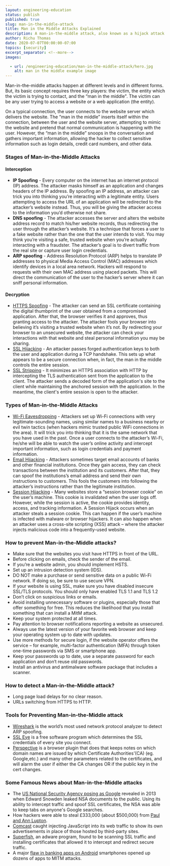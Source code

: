 ```yaml
---
layout: engineering-education
status: publish
published: true
slug: man-in-the-middle-attack
title: Man in the Middle Attacks Explained
description: A man-in-the-middle attack, also known as a hijack attack is an attack where the attacker secretly relays and possibly alters the communications between two parties who believe that they are directly communicating with each other.
author: Richu Thomas
date: 2020-07-07T00:00:00-07:00
topics: [security]
excerpt_separator: <!--more-->
images:

  - url: /engineering-education/man-in-the-middle-attack/hero.jpg
    alt: man in the middle example image
---
```

Man-in-the-middle attacks happen at different levels and in different forms. But, its basic concept requires three key players: the victim, the entity which the victim is trying to contact, and the “man in the middle". The victim can be any user trying to access a website or a web application (the entity).
<!--more-->

On a typical connection, the user connects to the website server which delivers the website. The “man in the middle” inserts itself within the connection, between the user and the website server, attempting to mimic the website and pretend that normal communication is happening with the user. However, the “man in the middle” snoops in the conversation and gathers important information, allowing the hacker to collect sensitive information such as login details, credit card numbers, and other data.

### Stages of Man-in-the-Middle Attacks
#### Interception
- **IP Spoofing** - Every computer on the internet has an internet protocol (IP) address. The attacker masks himself as an application and changes headers of the IP address. By spoofing an IP address, an attacker can trick you into thinking you’re interacting with a legitimate entity. Users attempting to access the URL of an application will be redirected to the attacker’s website instead. Thus, you will be giving the attacker access to the information you’d otherwise not share.
- **DNS spoofing** - The attacker accesses the server and alters the website address record to match his/her website records, thus redirecting the user through the attacker’s website. It’s a technique that forces a user to a fake website rather than the one that the user intends to visit. You may think you’re visiting a safe, trusted website when you’re actually interacting with a fraudster. The attacker’s goal is to divert traffic from the real site or capture user login credentials.
- **ARP spoofing** - Address Resolution Protocol (ARP) helps to translate IP addresses to physical Media Access Control (MAC) addresses which identify devices in a local area network. Hackers will respond to requests with their own MAC address using placed packets. This will direct the communication of the user to the hacker’s server where it can sniff personal information.

#### Decryption
- [HTTPS Spoofing](https://www.thewindowsclub.com/https-security-spoofing-man-in-the-middle/) - The attacker can send an SSL certificate containing the digital thumbprint of the user obtained from a compromised application. After that, the browser verifies it and approves, thus granting access to the attacker. The attacker fools your browser into believing it’s visiting a trusted website when it’s not. By redirecting your browser to an unsecured website, the attacker can check your interactions with that website and steal personal information you may be sharing.
- [SSL Hijacking](http://techgenix.com/Understanding-Man-in-the-Middle-Attacks-ARP-Part4/) - An attacker passes forged authentication keys to both the user and application during a TCP handshake. This sets up what appears to be a secure connection when, in fact, the man in the middle controls the entire session.
- [SSL Stripping](http://techgenix.com/Understanding-Man-in-the-Middle-Attacks-ARP-Part4/) - It minimizes an HTTPS association with HTTP by intercepting the TLS authentication sent from the application to the client. The attacker sends a decoded form of the application's site to the client while maintaining the anchored session with the application. In the meantime, the client's entire session is open to the attacker.

### Types of Man-in-the-Middle Attacks
- [Wi-Fi Eavesdropping](https://doubleoctopus.com/security-wiki/threats-and-tools/wi-fi-eavesdropping/) - Attackers set up Wi-Fi connections with very legitimate-sounding names, using similar names to a business nearby or evil twin tactics (when hackers mimic trusted public WiFi connections in the area). It will trick you into thinking that it is the same network that you have used in the past. Once a user connects to the attacker’s Wi-Fi, he/she will be able to watch the user’s online activity and intercept important information, such as login credentials and payment information.
- [Email Hijacking](https://doubleoctopus.com/security-wiki/threats-and-tools/email-hijacking/) - Attackers sometimes target email accounts of banks and other financial institutions. Once they gain access, they can check transactions between the institution and its customers. After that, they can spoof the institutions’s email address and send their own instructions to customers. This fools the customers into following the attacker’s instructions rather than the legitimate institution.
- [Session Hijacking](https://owasp.org/www-community/attacks/Session_hijacking_attack) - Many websites store a “session browser cookie” on the user’s machine. This cookie is invalidated when the user logs off. However, while the session is active, the cookie provides identity, access, and tracking information. A Session Hijack occurs when an attacker steals a session cookie. This can happen if the user’s machine is infected with malware or browser hijackers. It can also happen when an attacker uses a cross-site scripting (XSS) attack – where the attacker injects malicious code into a frequently-used website.

### How to prevent Man-in-the-Middle attacks?
- Make sure that the websites you visit have HTTPS in front of the URL.
- Before clicking on emails, check the sender of the email.
- If you’re a website admin, you should implement HSTS.
- Set up an intrusion detection system (IDS).
- DO NOT make a purchase or send sensitive data on a public Wi-Fi network. If doing so, be sure to use secure VPN.
- If your website is using SSL, make sure you have disabled insecure SSL/TLS protocols. You should only have enabled TLS 1.1 and TLS 1.2
- Don’t click on suspicious links or emails.
- Avoid installing unnecessary software or plugins, especially those that offer something for free. This reduces the likelihood that you install something that can install a MitM attack.
- Keep your system protected at all times.
- Pay attention to browser notifications reporting a website as unsecured.
- Always use the latest version of your favorite web browser and keep your operating system up to date with updates.
- Use more methods for secure login, if the website operator offers the service – for example, multi-factor authentication (MFA) through token one-time passwords via SMS or smartphone app.
- Keep your passwords up to date, use a separate password for each application and don‘t reuse old passwords.
- Install an antivirus and antimalware software package that includes a scanner.

### How to detect a Man-in-the-Middle attack?
- Long page load delays for no clear reason.
- URLs switching from HTTPS to HTTP.

### Tools for Preventing Man-in-the-Middle attack
- [Wireshark](https://www.wireshark.org/) is the world’s most used network protocol analyzer to detect ARP spoofing.
- [SSL Eye](https://www.digi77.com/ssl-eye-prism-protection/) is a free software program which determines the SSL credentials of every site you connect.
- [Perspective](https://perspectives-project.org/) is a browser plugin that does that keeps notes on which domain names are issued by which Certificate Authorities'(CA) (eg. Google,etc.) and many other parameters related to the certificates, and will alarm the user if either the CA changes OR if the public key in the cert changes.

### Some Famous News about Man-in-the-Middle attacks
- The [US National Security Agency posing as Google](https://www.cnet.com/news/nsa-disguised-itself-as-google-to-spy-say-reports/) revealed in 2013 when Edward Snowden leaked NSA documents to the public. Using its ability to intercept traffic and spoof SSL certificates, the NSA was able to keep tabs on anyone's Google searches.
- How hackers were able to steal £333,000 (about $500,000) from [Paul and Ann Lupton](https://www.telegraph.co.uk/finance/personalfinance/borrowing/mortgages/11605010/Fraudsters-hacked-emails-to-my-solicitor-and-stole-340000-from-my-property-sale.html).
- [Comcast](https://www.infoworld.com/article/2925839/code-injection-new-low-isps.html) caught injecting JavaScript into its web traffic to show its own advertisements in place of those hosted by third-party sites.
- [Superfish](https://www.techrepublic.com/article/superfish-adware-weakens-security-and-injects-ads-on-some-lenovo-laptops/), an adware program, found to be scanning SSL traffic and installing certificates that allowed it to intercept and redirect secure traffic.
- A major [flaw in banking apps on Android](https://www.zdnet.com/article/man-in-the-middle-flaw-left-smartphone-banking-apps-vulnerable/) smartphones opened up dozens of apps to MITM attacks.
